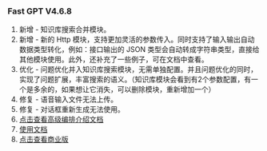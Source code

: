 ### Fast GPT V4.6.8

1. 新增 - 知识库搜索合并模块。
2. 新增 - 新的 Http 模块，支持更加灵活的参数传入。同时支持了输入输出自动数据类型转化，例如：接口输出的 JSON 类型会自动转成字符串类型，直接给其他模块使用。此外，还补充了一些例子，可在文档中查看。
3. 优化 - 问题优化并入知识库搜索模块，无需单独配置。并且问题优化的同时，实现了问题扩展，丰富搜索的语义。（知识库模块会看到有2个参数配置，有一个是多余的，如果想让它消失，可以删除模块，重新增加一个）
4. 修复 - 语音输入文件无法上传。
5. 修复 - 对话框重新生成无法使用。
6. [点击查看高级编排介绍文档](https://doc.fastgpt.in/docs/workflow/intro)
7. [使用文档](https://doc.fastgpt.in/docs/intro/)
8. [点击查看商业版](https://doc.fastgpt.in/docs/commercial/)
